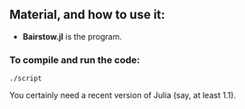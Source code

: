 ## Material, and how to use it:


* **Bairstow.jl** is the program.

### To compile and run the code:

```
./script
```

You certainly need a recent version of Julia (say, at least 1.1).
